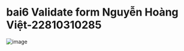 # bai6 Validate form Nguyễn Hoàng Việt-22810310285
![image](https://github.com/user-attachments/assets/f608c9a2-fed9-4877-8d1f-103ca909ebeb)
